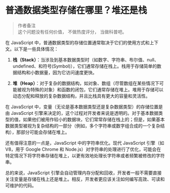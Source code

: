 # 普通数据类型存储在哪里？堆还是栈

> 作者备注  
> 这个问题没有任何价值， 不做热度评分， 当做科普吧。

在 JavaScript 中，普通数据类型的存储位置通常取决于它们的使用方式和上下文。以下是一些具体情况：

1. **栈（Stack）**：当涉及到基本数据类型时（如数字、字符串、布尔值、null、undefined、和符号(Symbol)），它们通常存储在栈上。栈用于存储简单的数据结构和小数据量，因为它访问速度更快。

2. **堆（Heap）**：对于复杂的数据结构，如对象、数组（尽管数组在某些情况下可能被视为特殊的对象）和函数的闭包，它们通常存储在堆上。堆用于存储可以动态分配和释放的复杂数据结构，并且比栈具有更大的容量和灵活性。

在 JavaScript 中，变量（无论是基本数据类型还是复杂数据类型）的存储位置是由 JavaScript 引擎来决定的，这个过程对开发者来说是透明的。对于基本数据类型的值，如果他们被用作较小的数据块，它们常常存储在栈上的；但是，如果基本数据类型被视为复杂结构的一部分（例如，多个字符串或数字组合成的一个复杂结构），那部分可能会存储在堆上。

还有值得注意的一点是，JavaScript 中的字符串优化。现代 JavaScript 引擎（如 V8，用于 Google Chrome 和 Node.js）对字符串的处理进行了优化，可能会在特定情况下将字符串存储在堆上，以更有效地处理长字符串或者频繁被修改的字符串。

总的来说，JavaScript 引擎会自动管理内存分配和回收，开发者一般不需要直接关注变量是存储在栈上还是堆上。相反，开发者更应该关注如何编写高效、可读和可维护的代码。